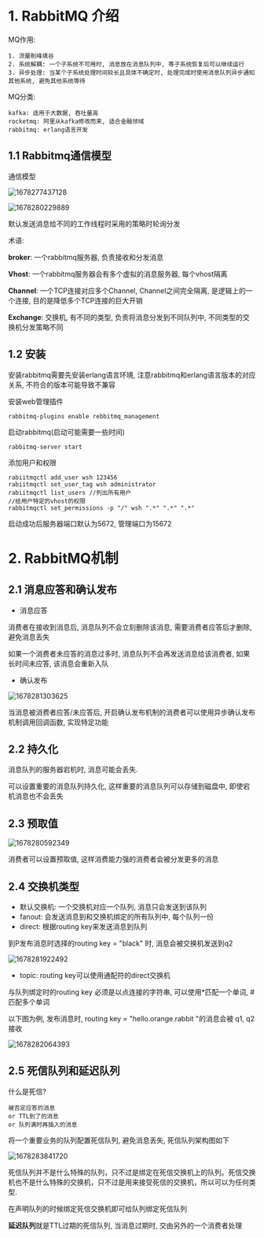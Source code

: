 # 1. RabbitMQ 介绍

MQ作用: 

```
1. 流量削峰填谷
2. 系统解耦: 一个子系统不可用时, 消息放在消息队列中, 等子系统恢复后可以继续运行
3. 异步处理: 当某个子系统处理时间较长且具体不确定时, 处理完成时使用消息队列异步通知其他系统, 避免其他系统等待
```

MQ分类:

```
kafka: 适用于大数据, 吞吐量高
rocketmq: 阿里从kafka修改而来, 适合金融领域
rabbitmq: erlang语言开发
```

## 1.1 Rabbitmq通信模型

通信模型

![1678277437128](image/rabbitmq/1678277437128.png)

![1678280229889](image/rabbitmq/1678280229889.png)

默认发送消息给不同的工作线程时采用的策略时轮询分发

术语:

**broker**: 一个rabbitmq服务器, 负责接收和分发消息

**Vhost**: 一个rabbitmq服务器会有多个虚拟的消息服务器, 每个vhost隔离

**Channel**: 一个TCP连接对应多个Channel, Channel之间完全隔离, 是逻辑上的一个连接, 目的是降低多个TCP连接的巨大开销

**Exchange**: 交换机, 有不同的类型, 负责将消息分发到不同队列中, 不同类型的交换机分发策略不同

## 1.2 安装

安装rabbitmq需要先安装erlang语言环境, 注意rabbitmq和erlang语言版本的对应关系, 不符合的版本可能导致不兼容

安装web管理插件

```
rabbitmq-plugins enable rebbitmq_management
```

启动rabbitmq(启动可能需要一些时间)

```
rabbitmq-server start
```

添加用户和权限

```
rabiitmqctl add_user wsh 123456
rabiitmqctl set_user_tag wsh administrator
rabiitmqctl list_users //列出所有用户
//给用户特定的vhost的权限
rabbitmqctl set_permissions -p "/" wsh ".*" ".*" ".*"
```

启动成功后服务器端口默认为5672, 管理端口为15672


# 2. RabbitMQ机制

## 2.1 消息应答和确认发布

* 消息应答

消费者在接收到消息后, 消息队列不会立刻删除该消息, 需要消费者应答后才删除, 避免消息丢失

如果一个消费者未应答的消息过多时, 消息队列不会再发送消息给该消费者, 如果长时间未应答, 该消息会重新入队

* 确认发布

![1678281303625](image/rabbitmq/1678281303625.png)

当消息被消费者应答/未应答后, 开启确认发布机制的消费者可以使用异步确认发布机制调用回调函数, 实现特定功能


## 2.2 持久化

消息队列的服务器宕机时, 消息可能会丢失.

可以设置重要的消息队列持久化, 这样重要的消息队列可以存储到磁盘中, 即使宕机消息也不会丢失

## 2.3 预取值

![1678280592349](image/rabbitmq/1678280592349.png)

消费者可以设置预取值, 这样消费能力强的消费者会被分发更多的消息

## 2.4 交换机类型

* 默认交换机: 一个交换机对应一个队列, 消息只会发送到该队列
* fanout: 会发送消息到和交换机绑定的所有队列中, 每个队列一份
* direct: 根据routing key来发送消息到队列

到P发布消息时选择的routing key = "black" 时, 消息会被交换机发送到q2

![1678281922492](image/rabbitmq/1678281922492.png)


* topic: routing key可以使用通配符的direct交换机

与队列绑定时的routing key 必须是以点连接的字符串, 可以使用*匹配一个单词, #匹配多个单词

以下图为例, 发布消息时, routing key = "hello.orange.rabbit "的消息会被 q1, q2接收

![1678282064393](image/rabbitmq/1678282064393.png)

## 2.5 死信队列和延迟队列

什么是死信?

```
被否定应答的消息
or TTL到了的消息
or 队列满时再插入的消息
```

将一个重要业务的队列配置死信队列, 避免消息丢失, 死信队列架构图如下

![1678283841720](image/rabbitmq/1678283841720.png)

死信队列并不是什么特殊的队列，只不过是绑定在死信交换机上的队列。死信交换机也不是什么特殊的交换机，只不过是用来接受死信的交换机，所以可以为任何类型.

在声明队列的时候绑定死信交换机即可给队列绑定死信队列

**延迟队列**就是TTL过期的死信队列, 当消息过期时, 交由另外的一个消费者处理
